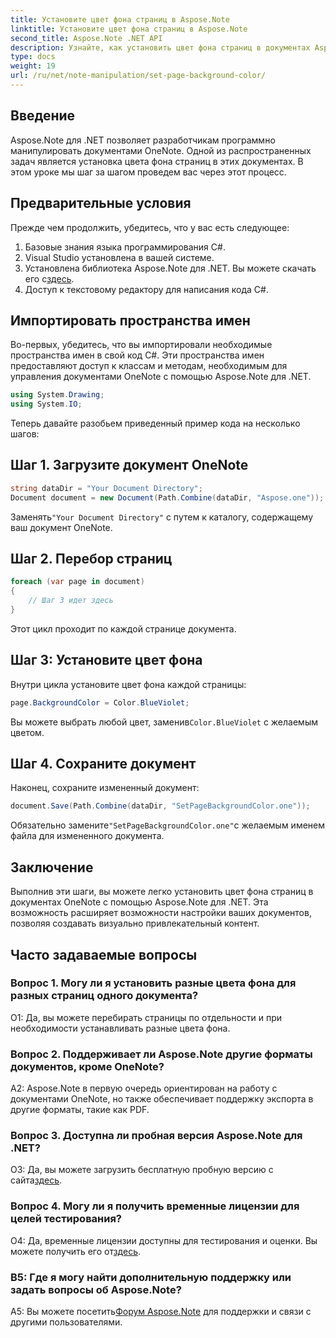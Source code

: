 ```yaml
---
title: Установите цвет фона страниц в Aspose.Note
linktitle: Установите цвет фона страниц в Aspose.Note
second_title: Aspose.Note .NET API
description: Узнайте, как установить цвет фона страниц в документах Aspose.Note с помощью языка программирования C#, с пошаговым руководством.
type: docs
weight: 19
url: /ru/net/note-manipulation/set-page-background-color/
---
```

## Введение

Aspose.Note для .NET позволяет разработчикам программно манипулировать документами OneNote. Одной из распространенных задач является установка цвета фона страниц в этих документах. В этом уроке мы шаг за шагом проведем вас через этот процесс.

## Предварительные условия

Прежде чем продолжить, убедитесь, что у вас есть следующее:

1. Базовые знания языка программирования C#.
2. Visual Studio установлена в вашей системе.
3.  Установлена библиотека Aspose.Note для .NET. Вы можете скачать его с[здесь](https://releases.aspose.com/note/net/).
4. Доступ к текстовому редактору для написания кода C#.

## Импортировать пространства имен

Во-первых, убедитесь, что вы импортировали необходимые пространства имен в свой код C#. Эти пространства имен предоставляют доступ к классам и методам, необходимым для управления документами OneNote с помощью Aspose.Note для .NET.

```csharp
using System.Drawing;
using System.IO;

```

Теперь давайте разобьем приведенный пример кода на несколько шагов:

## Шаг 1. Загрузите документ OneNote

```csharp
string dataDir = "Your Document Directory";
Document document = new Document(Path.Combine(dataDir, "Aspose.one"));
```

 Заменять`"Your Document Directory"` с путем к каталогу, содержащему ваш документ OneNote.

## Шаг 2. Перебор страниц

```csharp
foreach (var page in document)
{
    // Шаг 3 идет здесь
}
```

Этот цикл проходит по каждой странице документа.

## Шаг 3: Установите цвет фона

Внутри цикла установите цвет фона каждой страницы:

```csharp
page.BackgroundColor = Color.BlueViolet;
```

 Вы можете выбрать любой цвет, заменив`Color.BlueViolet` с желаемым цветом.

## Шаг 4. Сохраните документ

Наконец, сохраните измененный документ:

```csharp
document.Save(Path.Combine(dataDir, "SetPageBackgroundColor.one"));
```

 Обязательно замените`"SetPageBackgroundColor.one"`с желаемым именем файла для измененного документа.

## Заключение

Выполнив эти шаги, вы можете легко установить цвет фона страниц в документах OneNote с помощью Aspose.Note для .NET. Эта возможность расширяет возможности настройки ваших документов, позволяя создавать визуально привлекательный контент.

## Часто задаваемые вопросы

### Вопрос 1. Могу ли я установить разные цвета фона для разных страниц одного документа?

О1: Да, вы можете перебирать страницы по отдельности и при необходимости устанавливать разные цвета фона.

### Вопрос 2. Поддерживает ли Aspose.Note другие форматы документов, кроме OneNote?

A2: Aspose.Note в первую очередь ориентирован на работу с документами OneNote, но также обеспечивает поддержку экспорта в другие форматы, такие как PDF.

### Вопрос 3. Доступна ли пробная версия Aspose.Note для .NET?

 О3: Да, вы можете загрузить бесплатную пробную версию с сайта[здесь](https://releases.aspose.com/).

### Вопрос 4. Могу ли я получить временные лицензии для целей тестирования?

 О4: Да, временные лицензии доступны для тестирования и оценки. Вы можете получить его от[здесь](https://purchase.aspose.com/temporary-license/).

### В5: Где я могу найти дополнительную поддержку или задать вопросы об Aspose.Note?

 A5: Вы можете посетить[Форум Aspose.Note](https://forum.aspose.com/c/note/28) для поддержки и связи с другими пользователями.